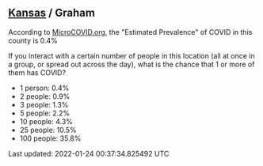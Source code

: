
## [Kansas](/united-states/kansas) / Graham

According to [MicroCOVID.org](http://microcovid.org),
the "Estimated Prevalence" of COVID in this county is 0.4%

If you interact with a certain number of people in this location
(all at once in a group, or spread out across the day), what is the chance that
1 or more of them has COVID?

- 1 person: 0.4%
- 2 people: 0.9%
- 3 people: 1.3%
- 5 people: 2.2%
- 10 people: 4.3%
- 25 people: 10.5%
- 100 people: 35.8%

Last updated: 2022-01-24 00:37:34.825492 UTC
